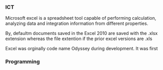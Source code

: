 ### ICT

Microsoft excel is a spreadsheet tool capable of performing calculation, analyzing data and integration information from different properties.

By, defaultm documents saved in the Excel 2010 are saved with the .xlsx extension whereas the file extention if the prior excel versions are .xls

Excel was orginally code name Odyssey during development. It was first 

### Programming

